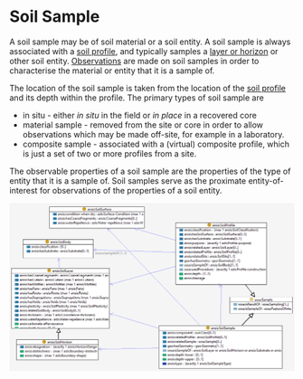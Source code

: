# Soil Sample

A soil sample may be of soil material or a soil entity. 
A soil sample is always associated with a [soil profile](soil-profile.md), and typically samples a [layer or horizon](soil-layer.md) or other soil entity.
[Observations](sosa.md) are made on soil samples in order to characterise the material or entity that it is a sample of.  

The location of the soil sample is taken from the location of the [soil profile](soil-profile.md) and its depth within the profile. 
The primary types of soil sample are 
- in situ - either _in situ_ in the field or _in place_ in a recovered core 
- material sample - removed from the site or core in order to allow observations which may be made off-site, for example in a laboratory.  
- composite sample - associated with a (virtual) composite profile, which is just a set of two or more profiles from a site. 

The observable properties of a soil sample are the properties of the type of entity that it is a sample of. Soil samples serve as the proximate entity-of-interest for observations of the properties of a soil entity. 

![Soil sample](../fig/Soil-sample.png)
